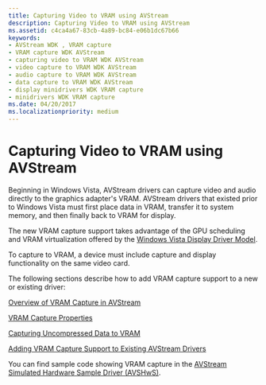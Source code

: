 ```yaml
---
title: Capturing Video to VRAM using AVStream
description: Capturing Video to VRAM using AVStream
ms.assetid: c4ca4a67-83cb-4a89-bc84-e06b1dc67b66
keywords:
- AVStream WDK , VRAM capture
- VRAM capture WDK AVStream
- capturing video to VRAM WDK AVStream
- video capture to VRAM WDK AVStream
- audio capture to VRAM WDK AVStream
- data capture to VRAM WDK AVStream
- display minidrivers WDK VRAM capture
- minidrivers WDK VRAM capture
ms.date: 04/20/2017
ms.localizationpriority: medium
---
```


# Capturing Video to VRAM using AVStream


Beginning in Windows Vista, AVStream drivers can capture video and audio directly to the graphics adapter's VRAM. AVStream drivers that existed prior to Windows Vista must first place data in VRAM, transfer it to system memory, and then finally back to VRAM for display.

The new VRAM capture support takes advantage of the GPU scheduling and VRAM virtualization offered by the [Windows Vista Display Driver Model](https://docs.microsoft.com/windows-hardware/drivers/display/windows-vista-display-driver-model-design-guide).

To capture to VRAM, a device must include capture and display functionality on the same video card.

The following sections describe how to add VRAM capture support to a new or existing driver:

[Overview of VRAM Capture in AVStream](overview-of-vram-capture-in-avstream.md)

[VRAM Capture Properties](vram-capture-properties.md)

[Capturing Uncompressed Data to VRAM](capturing-uncompressed-data-to-vram.md)

[Adding VRAM Capture Support to Existing AVStream Drivers](adding-vram-capture-support-to-existing-avstream-drivers.md)

You can find sample code showing VRAM capture in the [AVStream Simulated Hardware Sample Driver (AVSHwS)](https://go.microsoft.com/fwlink/p/?linkid=256083).

 

 




